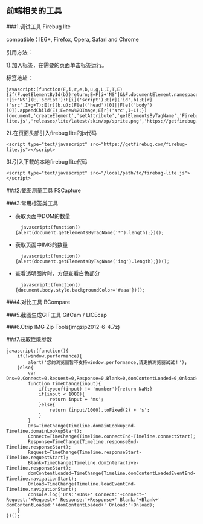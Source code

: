 ## 前端相关的工具

###1.调试工具 Firebug lite

compatible：IE6+, Firefox, Opera, Safari and Chrome

引用方法：

1).加入标签，在需要的页面单击标签运行。

标签地址：
	
	javascript:(function(F,i,r,e,b,u,g,L,I,T,E){if(F.getElementById(b))return;E=F[i+'NS']&&F.documentElement.namespaceURI;E=E?F[i+'NS'](E,'script'):F[i]('script');E[r]('id',b);E[r]('src',I+g+T);E[r](b,u);(F[e]('head')[0]||F[e]('body')[0]).appendChild(E);E=new%20Image;E[r]('src',I+L);})(document,'createElement','setAttribute','getElementsByTagName','FirebugLite','4','firebug-lite.js','releases/lite/latest/skin/xp/sprite.png','https://getfirebug.com/','#startOpened');

2).在页面头部引入firebug lite的js代码

	<script type="text/javascript" src="https://getfirebug.com/firebug-lite.js"></script>

3).引入下载的本地firebug lite代码

	<script type="text/javascript" src="/local/path/to/firebug-lite.js"></script>

###2.截图测量工具 FSCapture

###3.常用标签类工具

* 获取页面中DOM的数量

		javascript:(function(){alert(document.getElementsByTagName('*').length);})();

* 获取页面中IMG的数量

		javascript:(function(){alert(document.getElementsByTagName('img').length);})();

* 查看透明图片时，方便查看白色部分

		javascript:(function(){document.body.style.backgroundColor='#aaa'})();

###4.对比工具 BCompare

###5.截图生成GIF工具 GifCam / LICEcap

###6.Ctrip IMG Zip Tools(imgzip2012-6-4.7z)

###7.获取性能参数

	javascript:(function(){
	    if(!window.performance){
	        alert('您的浏览器暂不支持window.performance,请更换浏览器试试！');
	    }else{
	        var Dns=0,Connect=0,Request=0,Response=0,Blank=0,domContentLoaded=0,Onload=0,Timeline=window.performance.timing;
	        function TimeChange(input){
	            if(typeof(input) != 'number'){return NaN;}
	            if(input < 1000){
	                return input + 'ms';
	            }else{
	                return (input/1000).toFixed(2) + 's';
	            }
	        }
	        Dns=TimeChange(Timeline.domainLookupEnd-Timeline.domainLookupStart);
	        Connect=TimeChange(Timeline.connectEnd-Timeline.connectStart);
	        Response=TimeChange(Timeline.responseEnd-Timeline.responseStart);
	        Request=TimeChange(Timeline.responseStart-Timeline.requestStart);
	        Blank=TimeChange(Timeline.domInteractive-Timeline.responseStart);
	        domContentLoaded=TimeChange(Timeline.domContentLoadedEventEnd-Timeline.navigationStart);
	        Onload=TimeChange(Timeline.loadEventEnd-Timeline.navigationStart);
	        console.log('Dns:'+Dns+' Connect:'+Connect+' Request:'+Request+' Response:'+Response+' Blank:'+Blank+' domContentLoaded:'+domContentLoaded+' Onload:'+Onload);
	    }
	})();
